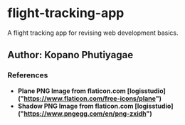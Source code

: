 # flight-tracking-app

A flight tracking app for revising web development basics.

## Author: Kopano Phutiyagae

### References

- **Plane PNG Image from flaticon.com [logisstudio] ("https://www.flaticon.com/free-icons/plane")**
- **Shadow PNG Image from flaticon.com [logisstudio] ("https://www.pngegg.com/en/png-zxidh")**
